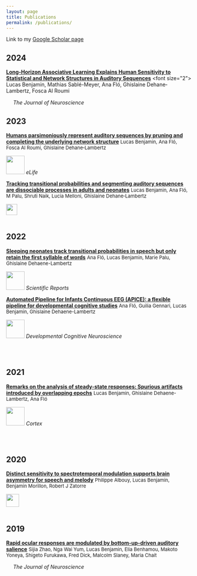```yaml
---
layout: page
title: Publications
permalink: /publications/
--- 
```


Link to my [Google Scholar page](https://scholar.google.fr/citations?user=cOj0n3oAAAAJ&hl=fr)

## 2024
[**Long-Horizon Associative Learning Explains Human Sensitivity to Statistical and Network Structures in Auditory Sequences**]([https://elifesciences.org/articles/86430#abstract](https://lucaswbenjamin.github.io/pages/publications/e1369232024.full.pdf)) <font size="2"> Lucas Benjamin, Mathias Sablé-Meyer, Ana Fló, Ghislaine Dehane‐Lambertz, Fosca Al Roumi</font>

<img src="https://lucaswbenjamin.github.io/pages/publications/Log_JNeuro.png" height="15"> *The Journal of Neuroscience*



## 2023  
[**Humans parsimoniously represent auditory sequences by pruning and completing the underlying network structure**](https://elifesciences.org/articles/86430#abstract) <font size="2"> Lucas Benjamin, Ana Fló, Fosca Al Roumi, Ghislaine Dehane‐Lambertz</font>

<img src="https://lucaswbenjamin.github.io/pages/publications/Log_elife.png" height="50"> *eLife* 

[**Tracking transitional probabilities and segmenting auditory sequences are dissociable processes in adults and neonates**](https://lucaswbenjamin.github.io/pages/publications/Benjamin-2022-DevelopmentalScience.pdf) <font size="2"> Lucas Benjamin, Ana Fló, M Palu, Shruti Naik, Lucia Melloni, Ghislaine Dehane‐Lambertz</font>  

<img src="https://lucaswbenjamin.github.io/pages/publications/Log_DevSci.pdf"  height="30">

<br>
<br>

## 2022
[**Sleeping neonates track transitional probabilities in speech but only retain the first syllable of words**](https://lucaswbenjamin.github.io/pages/publications/Flo2022ScientificReports.pdf) <font size="2"> Ana Fló, Lucas Benjamin, Marie Palu, Ghislaine Dehaene-Lambertz </font> 

<img src="https://lucaswbenjamin.github.io/pages/publications/Log_SciRep.jpg" height="50"> *Scientific Reports*

[**Automated Pipeline for Infants Continuous EEG (APICE): a flexible pipeline for developmental cognitive studies**](https://lucaswbenjamin.github.io/pages/publications/APICE.pdf) <font size="2"> Ana Fló, Guilia Gennari, Lucas Benjamin, Ghislaine Dehaene-Lambertz </font>  

<img src="https://lucaswbenjamin.github.io/pages/publications/Log_DevCogNeur.jpeg" height="50"> *Developmental Cognitive Neuroscience*

<br>
<br>

## 2021

[**Remarks on the analysis of steady-state responses: Spurious artifacts introduced by overlapping epochs**](https://lucaswbenjamin.github.io/pages/publications/Benjamin_et_al_Cortex2021.pdf) <font size="2"> Lucas Benjamin, Ghislaine Dehaene-Lambertz, Ana Fló </font>    

<img src="https://lucaswbenjamin.github.io/pages/publications/Log_Cortex.jpeg" height="50"> *Cortex*

<br>
<br>

## 2020

[**Distinct sensitivity to spectrotemporal modulation supports brain asymmetry for speech and melody**](https://lucaswbenjamin.github.io/pages/publications/albouy_et_al_science_2020.pdf)  <font size="2"> Philippe Albouy, Lucas Benjamin, Benjamin Morillon, Robert J Zatorre </font>  

<img src="https://lucaswbenjamin.github.io/pages/publications/Log_Science.jpg" height="35">

<br>
<br>

## 2019

[**Rapid ocular responses are modulated by bottom-up-driven auditory salience**](https://lucaswbenjamin.github.io/pages/publications/Zhao_et_al_JNeuro.pdf)  <font size="2"> Sijia Zhao, Nga Wai Yum, Lucas Benjamin, Elia Benhamou, Makoto Yoneya, Shigeto Furukawa, Fred Dick, Malcolm Slaney, Maria Chait </font>   

<img src="https://lucaswbenjamin.github.io/pages/publications/Log_JNeuro.png" height="15"> *The Journal of Neuroscience*




